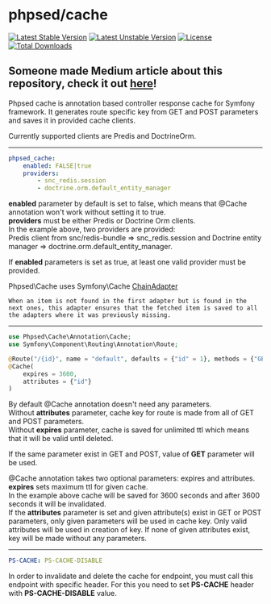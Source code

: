 # phpsed/cache

[![Latest Stable Version](https://poser.pugx.org/phpsed/cache/v/stable?format=flat-square)](https://packagist.org/packages/phpsed/cache)
[![Latest Unstable Version](https://poser.pugx.org/phpsed/cache/v/unstable?format=flat-square)](https://packagist.org/packages/phpsed/cache)
[![License](https://poser.pugx.org/phpsed/cache/license?format=flat-square)](https://packagist.org/packages/phpsed/cache)
[![Total Downloads](https://poser.pugx.org/phpsed/cache/downloads?format=flat-square)](https://packagist.org/packages/phpsed/cache)  

## Someone made Medium article about this repository, check it out [here][2]!

Phpsed cache is annotation based controller response cache for Symfony framework.
It generates route specific key from GET and POST parameters and saves it in provided cache clients.  

Currently supported clients are Predis and DoctrineOrm.  
***
```yaml
phpsed_cache:
    enabled: FALSE|true
    providers:
        - snc_redis.session
        - doctrine.orm.default_entity_manager
```
**enabled** parameter by default is set to false, which means that @Cache annotation won't work without setting it to true.  
**providers** must be either Predis or Doctrine Orm clients.  
In the example above, two providers are provided:   
Predis client from snc/redis-bundle => snc_redis.session and Doctrine entity manager => doctrine.orm.default_entity_manager.  

If **enabled** parameters is set as true, at least one valid provider must be provided.

Phpsed\Cache uses Symfony\Cache [ChainAdapter][1]
```text
When an item is not found in the first adapter but is found in the next ones, this adapter ensures that the fetched item is saved to all the adapters where it was previously missing.
```
***
```php
use Phpsed\Cache\Annotation\Cache;
use Symfony\Component\Routing\Annotation\Route;

@Route("/{id}", name = "default", defaults = {"id" = 1}, methods = {"GET", "POST"})
@Cache(
    expires = 3600,
    attributes = {"id"}
)
```
By default @Cache annotation doesn't need any parameters.  
Without **attributes** parameter, cache key for route is made from all of GET and POST parameters.  
Without **expires** parameter, cache is saved for unlimited ttl which means that it will be valid until deleted.  

If the same parameter exist in GET and POST, value of **GET** parameter will be used.   

@Cache annotation takes two optional parameters: expires and attributes.  
**expires** sets maximum ttl for given cache.   
In the example above cache will be saved for 3600 seconds and after 3600 seconds it will be invalidated.  
If the **attributes** parameter is set and given attribute(s) exist in GET or POST parameters, 
only given parameters will be used in cache key. 
Only valid attributes will be used in creation of key. If none of given attributes exist, key will be made without any parameters.
***
```yaml
PS-CACHE: PS-CACHE-DISABLE
```
In order to invalidate and delete the cache for endpoint, you must call this endpoint with specific header.
For this you need to set **PS-CACHE** header with **PS-CACHE-DISABLE** value.

[1]: https://symfony.com/doc/current/components/cache/adapters/chain_adapter.html
[2]: https://medium.com/@k0d3r1s/phpsed-cache-423d0fefa68
